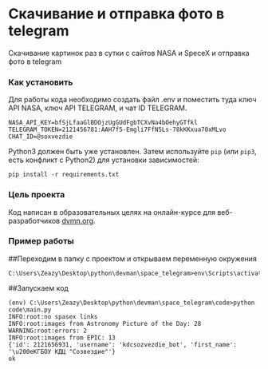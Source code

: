 # Скачивание и отправка фото в telegram

Скачивание картинок раз в сутки с сайтов NASA и SpeceX и отправка фото в telegram

### Как установить

Для работы кода необходимо создать файл .env и поместить туда ключ API NASA, ключ API TELEGRAM, и чат ID TELEGRAM.
```
NASA_API_KEY=bfSjLfaaGlBDOjzUgGUdFgbTCXvNa4bOehyGTfkl
TELEGRAM_TOKEN=2121456781:AAH7f5-Emgli7FfN5Ls-78kKKxua70xMLvo
CHAT_ID=@soxvezdie
```

Python3 должен быть уже установлен. 
Затем используйте `pip` (или `pip3`, есть конфликт с Python2) для установки зависимостей:
```
pip install -r requirements.txt
```

### Цель проекта

Код написан в образовательных целях на онлайн-курсе для веб-разработчиков [dvmn.org](https://dvmn.org/).

### Пример работы
##Переходим в папку с проектом и открываем переменную окружения
```
C:\Users\Zeazy\Desktop\python\devman\space_telegram>env\Scripts\activate
```
##Запускаем код
```
(env) C:\Users\Zeazy\Desktop\python\devman\space_telegram\code>python code\main.py
INFO:root:no spasex links
INFO:root:images from Astronomy Picture of the Day: 28
WARNING:root:errors: 2
INFO:root:images from EPIC: 13
{'id': 2121656931, 'username': 'kdcsozvezdie_bot', 'first_name': '\u200eКГБОУ КДЦ "Созвездие"'}
ok
```
